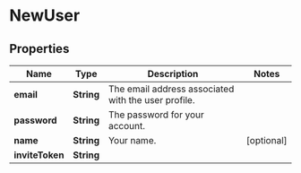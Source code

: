 

# NewUser

## Properties

Name | Type | Description | Notes
------------ | ------------- | ------------- | -------------
**email** | **String** | The email address associated with the user profile. | 
**password** | **String** | The password for your account. | 
**name** | **String** | Your name. |  [optional]
**inviteToken** | **String** |  | 



